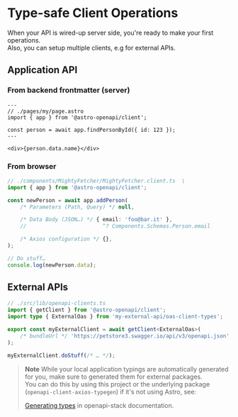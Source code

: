 # Type-safe Client Operations

When your API is wired-up server side, you're ready to make your first operations.  
Also, you can setup multiple clients, e.g for external APIs.

<!-- more -->

## Application API

### From backend frontmatter (server)

```astro
---
// ./pages/my/page.astro
import { app } from '@astro-openapi/client';

const person = await app.findPersonById({ id: 123 });
---

<div>{person.data.name}</div>
```

### From browser

```ts
// ./components/MightyFetcher/MightyFetcher.client.ts  \
import { app } from '@astro-openapi/client';

const newPerson = await app.addPerson(
	/* Parameters (Path, Query) */ null,

	/* Data Body (JSON…) */ { email: 'foo@bar.it' },
	//                        ^? Components.Schemas.Person.email

	/* Axios configuration */ {},
);

// Do stuff…
console.log(newPerson.data);
```

## External APIs

```ts
// ./src/lib/openapi-clients.ts
import { getClient } from '@astro-openapi/client';
import type { ExternalOas } from 'my-external-api/oas-client-types';

export const myExternalClient = await getClient<ExternalOas>(
	/* bundleUrl */ 'https://petstore3.swagger.io/api/v3/openapi.json',
);

myExternalClient.doStuff(/* … */);
```

> **Note**
> While your local application typings are automatically generated for you, make sure to generated them for external packages.  
> You can do this by using this project or the underlying package (`openapi-client-axios-typegen`) if it's not using Astro, see:
>
> [Generating types](https://openapistack.co/docs/openapi-client-axios/typegen/) in openapi-stack documentation.
